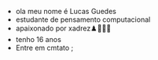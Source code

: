 - ola meu nome é Lucas Guedes
- estudante de pensamento computacional
- apaixonado por xadrez♟️👑🔥🥇
- tenho 16 anos 
- Entre em cmtato ;

